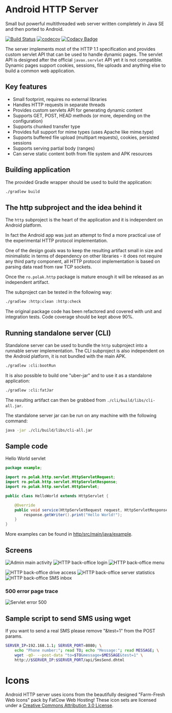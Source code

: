 # Android HTTP Server

Small but powerful multithreaded web server written completely in Java SE and then ported to Android.

[![Build Status](https://travis-ci.org/piotrpolak/android-http-server.svg?branch=master)](https://travis-ci.org/piotrpolak/android-http-server)
[![codecov](https://codecov.io/gh/piotrpolak/android-http-server/branch/master/graph/badge.svg)](https://codecov.io/gh/piotrpolak/android-http-server)
[![Codacy Badge](https://api.codacy.com/project/badge/Grade/ce45bf2bf46f46fe94e48b22c17dcd2a)](https://www.codacy.com/app/piotrpolak/android-http-server)

The server implements most of the HTTP 1.1 specification and provides custom servlet API that can be
used to handle dynamic pages. The servlet API is designed after the official `javax.servlet` API
yet it is not compatible. Dynamic pages support cookies, sessions, file uploads and anything else
to build a common web application.

## Key features

* Small footprint, requires no external libraries
* Handles HTTP requests in separate threads
* Provides custom servlets API for generating dynamic content
* Supports GET, POST, HEAD methods (or more, depending on the configuration)
* Supports chunked transfer type
* Provides full support for mime types (uses Apache like mime.type)
* Supports buffered file upload (multipart requests), cookies, persisted sessions
* Supports serving partial body (ranges)
* Can serve static content both from file system and APK resources

## Building application

The provided Gradle wrapper should be used to build the application:

```bash
./gradlew build
```

## The http subproject and the idea behind it

The `http` subproject is the heart of the application and it is independent on Android platform.

In fact the Android app was just an attempt to find a more practical use of the experimental HTTP
protocol implementation.

One of the design goals was to keep the resulting artifact small in size and minimalistic in terms
of dependency on other libraries - it does not require any third party component, all HTTP protocol
implementation is based on parsing data read from raw TCP sockets.

Once the `ro.polak.http` package is mature enough it will be released as an independent artifact.

The subproject can be tested in the following way:

```bash
./gradlew :http:clean :http:check
```

The original package code has been refactored and covered with unit and integration tests.
Code coverage should be kept above 90%.

## Running standalone server (CLI)

Standalone server can be used to bundle the `http` subproject into a runnable server implementation.
The CLI subproject is also independent on the Android platform, it is not bundled with the main APK.

```bash
./gradlew :cli:bootRun
```

It is also possible to build one "uber-jar" and to use it as a standalone application:

```bash
./gradlew :cli:fatJar
```

The resulting artifact can then be grabbed from `./cli/build/libs/cli-all.jar`.

The standalone server jar can be run on any machine with the following command:

```bash
java -jar ./cli/build/libs/cli-all.jar
```

## Sample code

Hello World servlet

```java
package example;

import ro.polak.http.servlet.HttpServletRequest;
import ro.polak.http.servlet.HttpServletResponse;
import ro.polak.http.servlet.HttpServlet;

public class HelloWorld extends HttpServlet {

    @Override
    public void service(HttpServletRequest request, HttpServletResponse response) {
        response.getWriter().print("Hello World!");
    }
}
```

More examples can be found in [http/src/main/java/example](./http/src/main/java/example).

## Screens

![Admin main activity](screens/main.png)
![HTTP back-office login](screens/admin-login.png)
![HTTP back-office menu](screens/admin-menu.png)

![HTTP back-office drive access](screens/admin-drive-access.png)
![HTTP back-office server statistics](screens/admin-server-statistics.png)
![HTTP back-office SMS inbox](screens/admin-sms-inbox.png)

### 500 error page trace
![Servlet error 500](screens/servlet-error-500.png)

## Sample script to send SMS using wget

If you want to send a real SMS please remove "&test=1" from the POST params.

```bash
SERVER_IP=192.168.1.1; SERVER_PORT=8080; \
    echo "Phone number:"; read TO; echo "Message:"; read MESSAGE; \
    wget -qO- --post-data "to=$TO&message=$MESSAGE&test=1" \
    http://$SERVER_IP:$SERVER_PORT/api/SmsSend.dhtml
```

# Icons

Android HTTP server uses icons from the beautifully designed "Farm-Fresh Web Icons" pack by
FatCow Web Hosting! These icon sets are licensed under a
[Creative Commons Attribution 3.0 License](https://creativecommons.org/licenses/by/3.0/).
